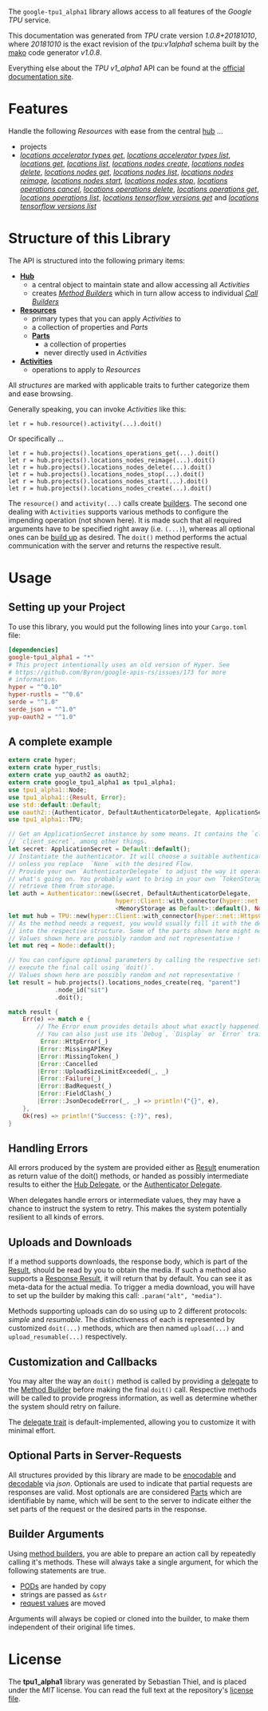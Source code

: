 <!---
DO NOT EDIT !
This file was generated automatically from 'src/mako/api/README.md.mako'
DO NOT EDIT !
-->
The `google-tpu1_alpha1` library allows access to all features of the *Google TPU* service.

This documentation was generated from *TPU* crate version *1.0.8+20181010*, where *20181010* is the exact revision of the *tpu:v1alpha1* schema built by the [mako](http://www.makotemplates.org/) code generator *v1.0.8*.

Everything else about the *TPU* *v1_alpha1* API can be found at the
[official documentation site](https://cloud.google.com/tpu/).
# Features

Handle the following *Resources* with ease from the central [hub](https://docs.rs/google-tpu1_alpha1/1.0.8+20181010/google_tpu1_alpha1/struct.TPU.html) ... 

* projects
 * [*locations accelerator types get*](https://docs.rs/google-tpu1_alpha1/1.0.8+20181010/google_tpu1_alpha1/struct.ProjectLocationAcceleratorTypeGetCall.html), [*locations accelerator types list*](https://docs.rs/google-tpu1_alpha1/1.0.8+20181010/google_tpu1_alpha1/struct.ProjectLocationAcceleratorTypeListCall.html), [*locations get*](https://docs.rs/google-tpu1_alpha1/1.0.8+20181010/google_tpu1_alpha1/struct.ProjectLocationGetCall.html), [*locations list*](https://docs.rs/google-tpu1_alpha1/1.0.8+20181010/google_tpu1_alpha1/struct.ProjectLocationListCall.html), [*locations nodes create*](https://docs.rs/google-tpu1_alpha1/1.0.8+20181010/google_tpu1_alpha1/struct.ProjectLocationNodeCreateCall.html), [*locations nodes delete*](https://docs.rs/google-tpu1_alpha1/1.0.8+20181010/google_tpu1_alpha1/struct.ProjectLocationNodeDeleteCall.html), [*locations nodes get*](https://docs.rs/google-tpu1_alpha1/1.0.8+20181010/google_tpu1_alpha1/struct.ProjectLocationNodeGetCall.html), [*locations nodes list*](https://docs.rs/google-tpu1_alpha1/1.0.8+20181010/google_tpu1_alpha1/struct.ProjectLocationNodeListCall.html), [*locations nodes reimage*](https://docs.rs/google-tpu1_alpha1/1.0.8+20181010/google_tpu1_alpha1/struct.ProjectLocationNodeReimageCall.html), [*locations nodes start*](https://docs.rs/google-tpu1_alpha1/1.0.8+20181010/google_tpu1_alpha1/struct.ProjectLocationNodeStartCall.html), [*locations nodes stop*](https://docs.rs/google-tpu1_alpha1/1.0.8+20181010/google_tpu1_alpha1/struct.ProjectLocationNodeStopCall.html), [*locations operations cancel*](https://docs.rs/google-tpu1_alpha1/1.0.8+20181010/google_tpu1_alpha1/struct.ProjectLocationOperationCancelCall.html), [*locations operations delete*](https://docs.rs/google-tpu1_alpha1/1.0.8+20181010/google_tpu1_alpha1/struct.ProjectLocationOperationDeleteCall.html), [*locations operations get*](https://docs.rs/google-tpu1_alpha1/1.0.8+20181010/google_tpu1_alpha1/struct.ProjectLocationOperationGetCall.html), [*locations operations list*](https://docs.rs/google-tpu1_alpha1/1.0.8+20181010/google_tpu1_alpha1/struct.ProjectLocationOperationListCall.html), [*locations tensorflow versions get*](https://docs.rs/google-tpu1_alpha1/1.0.8+20181010/google_tpu1_alpha1/struct.ProjectLocationTensorflowVersionGetCall.html) and [*locations tensorflow versions list*](https://docs.rs/google-tpu1_alpha1/1.0.8+20181010/google_tpu1_alpha1/struct.ProjectLocationTensorflowVersionListCall.html)




# Structure of this Library

The API is structured into the following primary items:

* **[Hub](https://docs.rs/google-tpu1_alpha1/1.0.8+20181010/google_tpu1_alpha1/struct.TPU.html)**
    * a central object to maintain state and allow accessing all *Activities*
    * creates [*Method Builders*](https://docs.rs/google-tpu1_alpha1/1.0.8+20181010/google_tpu1_alpha1/trait.MethodsBuilder.html) which in turn
      allow access to individual [*Call Builders*](https://docs.rs/google-tpu1_alpha1/1.0.8+20181010/google_tpu1_alpha1/trait.CallBuilder.html)
* **[Resources](https://docs.rs/google-tpu1_alpha1/1.0.8+20181010/google_tpu1_alpha1/trait.Resource.html)**
    * primary types that you can apply *Activities* to
    * a collection of properties and *Parts*
    * **[Parts](https://docs.rs/google-tpu1_alpha1/1.0.8+20181010/google_tpu1_alpha1/trait.Part.html)**
        * a collection of properties
        * never directly used in *Activities*
* **[Activities](https://docs.rs/google-tpu1_alpha1/1.0.8+20181010/google_tpu1_alpha1/trait.CallBuilder.html)**
    * operations to apply to *Resources*

All *structures* are marked with applicable traits to further categorize them and ease browsing.

Generally speaking, you can invoke *Activities* like this:

```Rust,ignore
let r = hub.resource().activity(...).doit()
```

Or specifically ...

```ignore
let r = hub.projects().locations_operations_get(...).doit()
let r = hub.projects().locations_nodes_reimage(...).doit()
let r = hub.projects().locations_nodes_delete(...).doit()
let r = hub.projects().locations_nodes_stop(...).doit()
let r = hub.projects().locations_nodes_start(...).doit()
let r = hub.projects().locations_nodes_create(...).doit()
```

The `resource()` and `activity(...)` calls create [builders][builder-pattern]. The second one dealing with `Activities` 
supports various methods to configure the impending operation (not shown here). It is made such that all required arguments have to be 
specified right away (i.e. `(...)`), whereas all optional ones can be [build up][builder-pattern] as desired.
The `doit()` method performs the actual communication with the server and returns the respective result.

# Usage

## Setting up your Project

To use this library, you would put the following lines into your `Cargo.toml` file:

```toml
[dependencies]
google-tpu1_alpha1 = "*"
# This project intentionally uses an old version of Hyper. See
# https://github.com/Byron/google-apis-rs/issues/173 for more
# information.
hyper = "^0.10"
hyper-rustls = "^0.6"
serde = "^1.0"
serde_json = "^1.0"
yup-oauth2 = "^1.0"
```

## A complete example

```Rust
extern crate hyper;
extern crate hyper_rustls;
extern crate yup_oauth2 as oauth2;
extern crate google_tpu1_alpha1 as tpu1_alpha1;
use tpu1_alpha1::Node;
use tpu1_alpha1::{Result, Error};
use std::default::Default;
use oauth2::{Authenticator, DefaultAuthenticatorDelegate, ApplicationSecret, MemoryStorage};
use tpu1_alpha1::TPU;

// Get an ApplicationSecret instance by some means. It contains the `client_id` and 
// `client_secret`, among other things.
let secret: ApplicationSecret = Default::default();
// Instantiate the authenticator. It will choose a suitable authentication flow for you, 
// unless you replace  `None` with the desired Flow.
// Provide your own `AuthenticatorDelegate` to adjust the way it operates and get feedback about 
// what's going on. You probably want to bring in your own `TokenStorage` to persist tokens and
// retrieve them from storage.
let auth = Authenticator::new(&secret, DefaultAuthenticatorDelegate,
                              hyper::Client::with_connector(hyper::net::HttpsConnector::new(hyper_rustls::TlsClient::new())),
                              <MemoryStorage as Default>::default(), None);
let mut hub = TPU::new(hyper::Client::with_connector(hyper::net::HttpsConnector::new(hyper_rustls::TlsClient::new())), auth);
// As the method needs a request, you would usually fill it with the desired information
// into the respective structure. Some of the parts shown here might not be applicable !
// Values shown here are possibly random and not representative !
let mut req = Node::default();

// You can configure optional parameters by calling the respective setters at will, and
// execute the final call using `doit()`.
// Values shown here are possibly random and not representative !
let result = hub.projects().locations_nodes_create(req, "parent")
             .node_id("sit")
             .doit();

match result {
    Err(e) => match e {
        // The Error enum provides details about what exactly happened.
        // You can also just use its `Debug`, `Display` or `Error` traits
         Error::HttpError(_)
        |Error::MissingAPIKey
        |Error::MissingToken(_)
        |Error::Cancelled
        |Error::UploadSizeLimitExceeded(_, _)
        |Error::Failure(_)
        |Error::BadRequest(_)
        |Error::FieldClash(_)
        |Error::JsonDecodeError(_, _) => println!("{}", e),
    },
    Ok(res) => println!("Success: {:?}", res),
}

```
## Handling Errors

All errors produced by the system are provided either as [Result](https://docs.rs/google-tpu1_alpha1/1.0.8+20181010/google_tpu1_alpha1/enum.Result.html) enumeration as return value of 
the doit() methods, or handed as possibly intermediate results to either the 
[Hub Delegate](https://docs.rs/google-tpu1_alpha1/1.0.8+20181010/google_tpu1_alpha1/trait.Delegate.html), or the [Authenticator Delegate](https://docs.rs/yup-oauth2/*/yup_oauth2/trait.AuthenticatorDelegate.html).

When delegates handle errors or intermediate values, they may have a chance to instruct the system to retry. This 
makes the system potentially resilient to all kinds of errors.

## Uploads and Downloads
If a method supports downloads, the response body, which is part of the [Result](https://docs.rs/google-tpu1_alpha1/1.0.8+20181010/google_tpu1_alpha1/enum.Result.html), should be
read by you to obtain the media.
If such a method also supports a [Response Result](https://docs.rs/google-tpu1_alpha1/1.0.8+20181010/google_tpu1_alpha1/trait.ResponseResult.html), it will return that by default.
You can see it as meta-data for the actual media. To trigger a media download, you will have to set up the builder by making
this call: `.param("alt", "media")`.

Methods supporting uploads can do so using up to 2 different protocols: 
*simple* and *resumable*. The distinctiveness of each is represented by customized 
`doit(...)` methods, which are then named `upload(...)` and `upload_resumable(...)` respectively.

## Customization and Callbacks

You may alter the way an `doit()` method is called by providing a [delegate](https://docs.rs/google-tpu1_alpha1/1.0.8+20181010/google_tpu1_alpha1/trait.Delegate.html) to the 
[Method Builder](https://docs.rs/google-tpu1_alpha1/1.0.8+20181010/google_tpu1_alpha1/trait.CallBuilder.html) before making the final `doit()` call. 
Respective methods will be called to provide progress information, as well as determine whether the system should 
retry on failure.

The [delegate trait](https://docs.rs/google-tpu1_alpha1/1.0.8+20181010/google_tpu1_alpha1/trait.Delegate.html) is default-implemented, allowing you to customize it with minimal effort.

## Optional Parts in Server-Requests

All structures provided by this library are made to be [enocodable](https://docs.rs/google-tpu1_alpha1/1.0.8+20181010/google_tpu1_alpha1/trait.RequestValue.html) and 
[decodable](https://docs.rs/google-tpu1_alpha1/1.0.8+20181010/google_tpu1_alpha1/trait.ResponseResult.html) via *json*. Optionals are used to indicate that partial requests are responses 
are valid.
Most optionals are are considered [Parts](https://docs.rs/google-tpu1_alpha1/1.0.8+20181010/google_tpu1_alpha1/trait.Part.html) which are identifiable by name, which will be sent to 
the server to indicate either the set parts of the request or the desired parts in the response.

## Builder Arguments

Using [method builders](https://docs.rs/google-tpu1_alpha1/1.0.8+20181010/google_tpu1_alpha1/trait.CallBuilder.html), you are able to prepare an action call by repeatedly calling it's methods.
These will always take a single argument, for which the following statements are true.

* [PODs][wiki-pod] are handed by copy
* strings are passed as `&str`
* [request values](https://docs.rs/google-tpu1_alpha1/1.0.8+20181010/google_tpu1_alpha1/trait.RequestValue.html) are moved

Arguments will always be copied or cloned into the builder, to make them independent of their original life times.

[wiki-pod]: http://en.wikipedia.org/wiki/Plain_old_data_structure
[builder-pattern]: http://en.wikipedia.org/wiki/Builder_pattern
[google-go-api]: https://github.com/google/google-api-go-client

# License
The **tpu1_alpha1** library was generated by Sebastian Thiel, and is placed 
under the *MIT* license.
You can read the full text at the repository's [license file][repo-license].

[repo-license]: https://github.com/Byron/google-apis-rsblob/master/LICENSE.md
